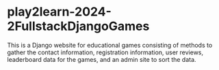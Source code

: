 # play2learn-2024-2FullstackDjangoGames
This is a Django website for educational games consisting of methods to gather the contact information, registration information, user reviews, leaderboard data for the games, and an admin site to sort the data.
